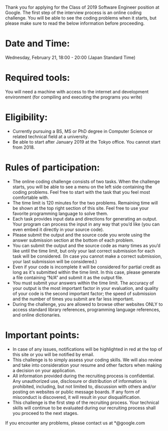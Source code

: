 Thank you for applying for the Class of 2019 Software Engineer position at Google. The first step of the interview process is an online coding challenge. You will be able to see the coding problems when it starts, but please make sure to read the below information before proceeding.

# Date and Time:

Wednesday, February 21, 18:00 - 20:00 (Japan Standard Time)

# Required tools:

You will need a machine with access to the internet and development environment (for compiling and executing the programs you write)

# Eligibility:

-   Currently pursuing a BS, MS or PhD degree in Computer Science or related technical field at a university.
-   Be able to start after January 2019 at the Tokyo office. You cannot start from 2018.

# Rules of participation:

-   The online coding challenge consists of two tasks. When the challenge starts, you will be able to see a menu on the left side containing the coding problems. Feel free to start with the task that you feel most comfortable with.
-   The time limit is 120 minutes for the two problems. Remaining time will be shown at the top right section of this site. Feel free to use your favorite programming language to solve them.
-   Each task provides input data and directions for generating an output. Your program can process the input in any way that you’d like (you can even embed it directly in your source code).
-   Please submit the output and the source code you wrote using the answer submission section at the bottom of each problem.
-   You can submit the output and the source code as many times as you’d like until the time limit, but only your last correct submission for each task will be considered. (In case you cannot make a correct submission, your last submission will be considered.)
-   Even if your code is incomplete it will be considered for partial credit as long as it's submitted within the time limit. In this case, please generate a file containing “N/A” and submit it as the output file.
-   You must submit your answers within the time limit. The accuracy of your output is the most important factor in your evaluation, and quality of your code is the second important factor; the speed of submission and the number of times you submit are far less important.
-   During the challenge, you are allowed to browse other websites ONLY to access standard library references, programming language references, and online dictionaries.

# Important points:

-   In case of any issues, notifications will be highlighted in red at the top of this site or you will be notified by email.
-   This challenge is to simply assess your coding skills. We will also review and take into consideration your resume and other factors when making a decision on your application.
-   All information provided during the recruiting process is confidential. Any unauthorized use, disclosure or distribution of information is prohibited, including, but not limited to, discussion with others and/or posting on websites or public message boards. If any form of misconduct is discovered, it will result in your disqualification.
-   This challenge is the first step of the recruiting process. Your technical skills will continue to be evaluated during our recruiting process shall you proceed to the next stages.

If you encounter any problems, please contact us at \*@google.com
